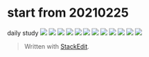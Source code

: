 # start from 20210225

daily study
![](https://kktt007.top/note/2021_02_25_012.jpg)
![](https://kktt007.top/note/2021_02_25_011.jpg)
![](https://kktt007.top/note/2021_02_25_010.jpg)
![](https://kktt007.top/note/2021_02_25_009.jpg)
![](https://kktt007.top/note/2021_02_25_008.jpg)
![](https://kktt007.top/note/2021_02_25_007.jpg)
![](https://kktt007.top/note/2021_02_25_006.jpg)
![](https://kktt007.top/note/2021_02_25_005.jpg)
![](https://kktt007.top/note/2021_02_25_004.jpg)
![](https://kktt007.top/note/2021_02_25_003.jpg)
![](https://kktt007.top/note/2021_02_25_002.jpg)
![](https://kktt007.top/note/2021_02_25_001.jpg)

> Written with [StackEdit](https://stackedit.io/).
<!--stackedit_data:
eyJoaXN0b3J5IjpbLTMwNjMxNTMwLDE3NDMzMTA3NV19
-->